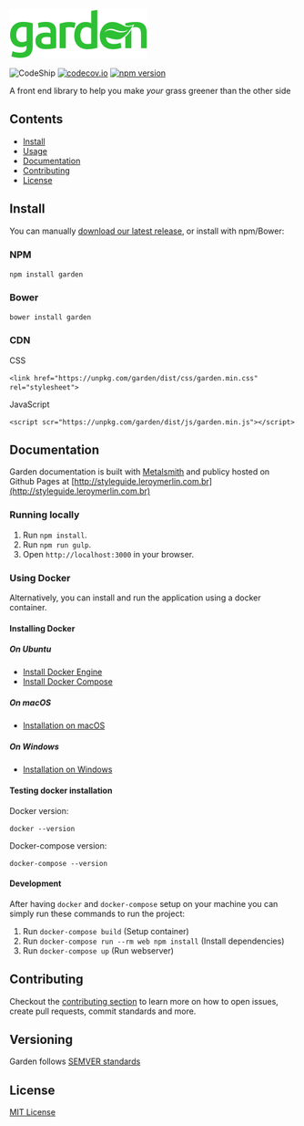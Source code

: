 <img src="docs/images/garden.png" alt="Garden">

![CodeShip](https://codeship.com/projects/7aa22b80-d3f1-0133-7a36-1e4d5c815c8f/status?branch=master)
[![codecov.io](https://codecov.io/github/leroy-merlin-br/garden/coverage.svg?branch=master)](https://codecov.io/github/leroy-merlin-br/garden?branch=master)
[![npm version](https://badge.fury.io/js/garden.svg)](https://badge.fury.io/js/garden)


A front end library to help you make *​your*​ grass greener than the other side


## Contents

- [Install](#install)
- [Usage](#usage)
- [Documentation](#documentation)
- [Contributing](#contributing)
- [License](#license)

## Install
You can manually [download our latest release](#latest-release-link), or install with npm/Bower:

### NPM
```
npm install garden
```

### Bower
```
bower install garden
```

### CDN

CSS

```
<link href="https://unpkg.com/garden/dist/css/garden.min.css" rel="stylesheet">
```

JavaScript

```
<script scr="https://unpkg.com/garden/dist/js/garden.min.js"></script>
```

## Documentation
Garden documentation is built with [Metalsmith](http://www.metalsmith.io/) and publicy hosted on Github Pages at [http://styleguide.leroymerlin.com.br](http://styleguide.leroymerlin.com.br)

### Running locally

1. Run `npm install`.
2. Run `npm run gulp`.
3. Open `http://localhost:3000` in your browser.

### Using Docker
Alternatively, you can install and run the application using a docker container.

#### Installing Docker

##### On Ubuntu
- [Install Docker Engine](https://docs.docker.com/engine/installation/linux/ubuntulinux/)
- [Install Docker Compose](https://docs.docker.com/compose/install/)

##### On macOS
- [Installation on macOS](https://docs.docker.com/engine/installation/mac/)

##### On Windows
- [Installation on Windows](https://docs.docker.com/engine/installation/windows/)

#### Testing docker installation
Docker version:
```console
docker --version
```
Docker-compose version:
```console
docker-compose --version
```

#### Development
After having  `docker` and `docker-compose` setup on your machine you can simply run these commands to run the project:

1. Run `docker-compose build` (Setup container)
2. Run `docker-compose run --rm web npm install` (Install dependencies)
3. Run `docker-compose up` (Run webserver)

## Contributing
Checkout the [contributing section](https://github.com/leroy-merlin-br/garden/blob/master/CONTRIBUTING.md) to learn more on how to open issues, create pull requests, commit standards and more.

## Versioning
Garden follows [SEMVER standards](http://semver.org/)

## License
[MIT License](https://github.com/leroy-merlin-br/garden/blob/master/LICENSE)
